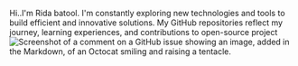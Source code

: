  Hi..I'm Rida batool. I'm constantly exploring new technologies and tools to build efficient and innovative solutions. My GitHub repositories reflect my journey, learning experiences, and contributions to open-source project
![Screenshot of a comment on a GitHub issue showing an image, added in
the Markdown, of an Octocat smiling and raising a
tentacle.](https://myoctocat.com/assets/images/base-octocat.svg)
